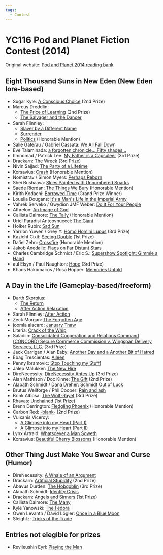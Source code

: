 ```yaml
---
tags:
  - Contest
---
```


# YC116 Pod and Planet Fiction Contest (2014)

Original website: [Pod and Planet 2014 reading bank](https://podandplanet.wixsite.com/podandplanet/2014-entries)

## Eight Thousand Suns in New Eden (New Eden lore-based)

- Sugar Kyle: [A Conscious Choice](../authors/sugarkyle/aconsciouschoice.md) (2nd Prize)
- Marcus Dreddlin:
    - [The Price of Learning](../authors/marcusdreddlin.md/thepriceoflearning.md) (2nd Prize)
    - [The Salvager and the Dancer](../authors/marcusdreddlin.md/thesalvagerandthedancer.md)
- Sarah Flinnley:
    - [Slaver by a Different Name](../authors/sarahflinnley/slaverbyadifferentname.md)
    - [Surrender](../authors/sarahflinnley/surrender.md)
    - [Politics](../authors/sarahflinnley/politics.md) (Honorable Mention)
- Salie Gaterau / Gabriel Cassata: [We All Fall Down](../authors/miscauthors/weallfalldown.md)
- Eve Talaminada: [a forgotten chronicle... Fifty shades...](../authors/miscauthors/aforgottenchroniclefiftyshades.md)
- hmnomad / Patrick Lee: [My Father is a Capsuleer](../authors/miscauthors/myfatherisacapsuleer.md) (3rd Prize)
- Drackarn: [The Wreck](../authors/drackarn/thewreck.md) (3rd Prize)
- Nivin Sajjad: [The Party of a Lifetime](../authors/miscauthors/thepartyofalifetime.md)
- Korsavius: [Crash](../authors/korsavius/crash.md) (Honorable Mention)
- Nomistrav / Simon Myers: [Perhaps Reborn](../authors/nomistrav.md/perhapsreborn.md)
- Shei Bushaava: [Skies Painted with Unnumbered Sparks](../authors/miscauthors/skiespaintedwithunnumberedsparks.md)
- Saede Riordan: [The Things We Bury](../authors/saederiordan/thethingswebury.md) (Honorable Mention)
- Kirith Kodachi: [Borrowed Time](../authors/miscauthors/borrowedtime.md) (Grand Prize Winner)
- Louella Dougans: [It's a Man's Life in the Imperial Army](../authors/miscauthors/itsamanslifeintheimperialarmy.md)
- Vahrek Serveko / Gwydion JMF Weber: [Do It For Your People](../authors/miscauthors/doitforyourpeople.md)
- Athrelon: [An Image of God](../authors/miscauthors/animageofgod.md)
- Callista Dalmore: [The Tally](../authors/callistadallmore/thetally.md) (Honorable Mention)
- Uriel Paradisi Anteovnuecci: [The Giant](../authors/miscauthors/thegiant.md)
- Holker Rubin: [Sad Sun](../authors/miscauthors/sadsun.md)
- Yarrion Yuwen / Grey Y: [Homo Homini Lupus](../authors/miscauthors/homohominilupus.md) (3rd Prize)
- Kazicht Cixit: [Seeing Double](../authors/miscauthors/seeingdouble.md) (1st Prize)
- Da'iel Zehn: [Crossfire](../authors/daielzehn/crossfire.md) (Honorable Mention)
- Jakob Anedalle: [Flags on Far Distant Stars](../authors/miscauthors/flagsonfardistantstars.md)
- Charles Cambridge Schmidt / Eric S.: [Supershow Spotlight: Gimmie a Hand](../authors/miscauthors/supershowspotlightgimmieahand.md)
- aul Elsyn / Paul Naughton: [Hope](../authors/miscauthors/aulelsyn_hope.md) (3rd Prize)
- Khaos Hakomairos / Rosa Hopper: [Memories Untold](../authors/miscauthors/khaoshakomairos_memoriesuntold.md)


## A Day in the Life (Gameplay-based/freeform)

- Darth Skorpius:
    - [The Return](../authors/darthskorpius/thereturn.md)
    - [After Action Relaxation](../authors/darthskorpius/afteractionrelaxation.md)
- Sarah Flinnley: [After Action](../authors/sarahflinnley/sarahflinnley_afteraction.md)
- Zeck Morgan: [The Forgotten Age](../authors/miscauthors/zeckmorgan_theforgottenage.md)
- joomla alacard: [January Thaw](../authors/miscauthors/januarythaw.md)
- Literia: [Crack of the Whip](../authors/literia/crackofthewhip.md)
- Saladiin: [Consolidated Cooperation and Relations Command (CONCORD) Secure Commerce Commission v. Wingspan Delivery Services, LLC.](../authors/miscauthors/saladiin_concordsccvwingspan.md) (3rd Prize)
- Jack Carrigan / Alan Eaby: [Another Day and a Another Bit of Hatred](../authors/jackcarrigan/anotherdayandanotherbitofhatred.md)
- Ebag Trescientas: [Aileen](../authors/miscauthors/aileen.md)
- Penny Ibramovic: [Stop Touching my Stuff!](../authors/miscauthors/stoptouchingmystuff.md)
- Jalep Malukker: [The New Hire](../authors/miscauthors/thenewhire.md)
- DireNecessity: [DireNecessity Antes Up](../authors/direnecessity/direnecessityantesup.md) (3rd Prize)
- Alan Mathison / Doc Kinne: [The Gift](../authors/miscauthors/alanmathison_thegift.md) (2nd Prize)
- Alabath Schmidt / Dana Dreher: [Schmidt Out of Luck](../authors/alabathschmidt/schmidtoutofluck.md)
- Brutus Wellforge / Phil Cooper: [Rain and ash](../authors/miscauthors/rainandash.md)
- Brink Albosa: [The Wolf-Rayet](../authors/miscauthors/thewolf-rayet.md) (3rd Prize)
- Rhavas: [Unchained](../authors/rhavas/unchained.md) (1st Prize)
- Brenn Derrington: [Fledgling Phoenix](../authors/miscauthors/fledglingphoenix.md) (Honorable Mention)
- Carbon Red: [-blank-](../authors/miscauthors/carbonred_-blank-.md) (2nd Prize)
- Vulxanis Viceroy:
    - [A Glimpse into my Heart (Part I)](../authors/miscauthors/aglimpseintomyheart.md#part-1)
    - [A Glimpse into my Heart (Part II)](../authors/miscauthors/aglimpseintomyheart.md#part-2)
- Lynx Artrald: [Whatsoever a Man Soweth](../authors/miscauthors/whatsoeveramansoweth.md)
- Korsavius: [Beautiful Cherry Blossoms](../authors/korsavius/beautifulcherryblossoms.md) (Honorable Mention)


## Other Thing Just Make You Swear and Curse (Humor)

- DireNecessity: [A Whale of an Argument](../authors/direnecessity/awhaleofanargument.md)
- Drackarn: [Artificial Stupidity](../authors/drackarn/artificialstupidity.md) (2nd Prize)
- Abavus Durden: [The Hobgoblin](../authors/abavusdurden/thehobgoblin.md) (3rd Prize)
- Alabath Schmidt: [Identity Crisis](../authors/alabathschmidt/identitycrisis.md)
- Drackarn: [Angels and Sinners](../authors/drackarn/angelsandsinners.md) (1st Prize)
- Callista Dalmore: [The Many](../authors/callistadallmore/themany.md)
- Kyle Yanowski: [The Fedora](../authors/miscauthors/thefedora.md)
- Owen Levanth / David Lögler: [Once in a Blue Moon](../authors/miscauthors/onceinabluemoon.md)
- Sleightz: [Tricks of the Trade](../authors/sleightz/tricksofthetrade.md)


## Entries not elegible for prizes

- Revileushin Eyri: [Playing the Man](../authors/miscauthors/playingtheman.md)
